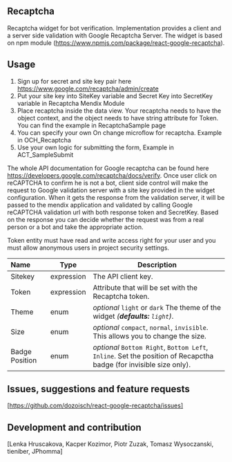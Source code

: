 ## Recaptcha
Recaptcha widget for bot verification. Implementation provides a client and a server side validation with Google Recaptcha Server. The widget is based on npm module (https://www.npmjs.com/package/react-google-recaptcha).

## Usage
1) Sign up for secret and site key pair here https://www.google.com/recaptcha/admin/create 
2) Put your site key into SiteKey variable and Secret Key into SecretKey variable in Recaptcha Mendix Module
3) Place recaptcha inside the data view. Your recaptcha needs to have the object context, and the object needs to have string attribute for Token. You can find the example in RecaptchaSample page
4) You can specify your own On change microflow for recaptcha. Example in OCH_Recaptcha
5) Use your own logic for submitting the form, Example in ACT_SampleSubmit

The whole API documentation for Google recaptcha can be found here https://developers.google.com/recaptcha/docs/verify. 
Once user click on reCAPTCHA to confirm he is not a bot, client side control will make the request to Google validation server with a site key provided in the widget configuration. When it gets the response from the validation server, it will be passed to the mendix application and validated by calling Google reCAPTCHA validation url with both response token and SecretKey. Based on the response you can decide whether the request was from a real person or a bot and take the appropriate action.

Token entity must have read and write access right for your user and you must allow anonymous users in project security settings.

| Name | Type | Description |
|:---- | ---- | ------ |
| Sitekey | expression | The API client key. |
| Token | expression | Attribute that will be set with the Recaptcha token. |
| Theme | enum | *optional* `light` or `dark` The theme of the widget *(__defaults:__ `light`)*. 
| Size | enum | *optional* `compact`, `normal`, `invisible`. This allows you to change the size. |
| Badge Position | enum | *optional* `Bottom Right`, `Bottom Left`, `Inline`. Set the position of Recapctha badge (for invisible size only). |


## Issues, suggestions and feature requests
[https://github.com/dozoisch/react-google-recaptcha/issues]

## Development and contribution
[Lenka Hruscakova, Kacper Kozimor, Piotr Zuzak, Tomasz Wysoczanski, tieniber, JPhomma]
